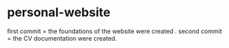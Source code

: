 # personal-website
first commit = the foundations of the website were created .
second commit = the CV documentation were created.
